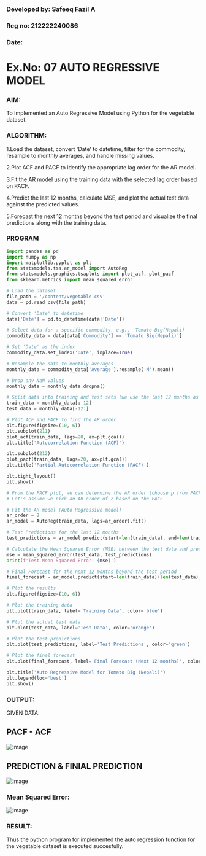 ### Developed by: Safeeq Fazil A
### Reg no: 212222240086
### Date: 
# Ex.No: 07                                       AUTO REGRESSIVE MODEL




### AIM:
To Implemented an Auto Regressive Model using Python for the vegetable dataset.

### ALGORITHM:

1.Load the dataset, convert 'Date' to datetime, filter for the commodity, resample to monthly averages, and handle missing values.

2.Plot ACF and PACF to identify the appropriate lag order for the AR model.

3.Fit the AR model using the training data with the selected lag order based on PACF.

4.Predict the last 12 months, calculate MSE, and plot the actual test data against the predicted values.

5.Forecast the next 12 months beyond the test period and visualize the final predictions along with the training data.

### PROGRAM
```py
import pandas as pd
import numpy as np
import matplotlib.pyplot as plt
from statsmodels.tsa.ar_model import AutoReg
from statsmodels.graphics.tsaplots import plot_acf, plot_pacf
from sklearn.metrics import mean_squared_error

# Load the dataset
file_path = '/content/vegetable.csv'
data = pd.read_csv(file_path)

# Convert 'Date' to datetime
data['Date'] = pd.to_datetime(data['Date'])

# Select data for a specific commodity, e.g., 'Tomato Big(Nepali)'
commodity_data = data[data['Commodity'] == 'Tomato Big(Nepali)']

# Set 'Date' as the index
commodity_data.set_index('Date', inplace=True)

# Resample the data to monthly averages
monthly_data = commodity_data['Average'].resample('M').mean()

# Drop any NaN values
monthly_data = monthly_data.dropna()

# Split data into training and test sets (we use the last 12 months as test data)
train_data = monthly_data[:-12]
test_data = monthly_data[-12:]

# Plot ACF and PACF to find the AR order
plt.figure(figsize=(10, 6))
plt.subplot(211)
plot_acf(train_data, lags=20, ax=plt.gca())
plt.title('Autocorrelation Function (ACF)')

plt.subplot(212)
plot_pacf(train_data, lags=20, ax=plt.gca())
plt.title('Partial Autocorrelation Function (PACF)')

plt.tight_layout()
plt.show()

# From the PACF plot, we can determine the AR order (choose p from PACF plot)
# Let's assume we pick an AR order of 2 based on the PACF

# Fit the AR model (Auto Regressive model)
ar_order = 2
ar_model = AutoReg(train_data, lags=ar_order).fit()

# Test Predictions for the last 12 months
test_predictions = ar_model.predict(start=len(train_data), end=len(train_data)+len(test_data)-1)

# Calculate the Mean Squared Error (MSE) between the test data and predictions
mse = mean_squared_error(test_data, test_predictions)
print(f'Test Mean Squared Error: {mse}')

# Final Forecast for the next 12 months beyond the test period
final_forecast = ar_model.predict(start=len(train_data)+len(test_data), end=len(train_data)+len(test_data)+11)

# Plot the results
plt.figure(figsize=(10, 6))

# Plot the training data
plt.plot(train_data, label='Training Data', color='blue')

# Plot the actual test data
plt.plot(test_data, label='Test Data', color='orange')

# Plot the test predictions
plt.plot(test_predictions, label='Test Predictions', color='green')

# Plot the final forecast
plt.plot(final_forecast, label='Final Forecast (Next 12 months)', color='red')

plt.title('Auto Regressive Model for Tomato Big (Nepali)')
plt.legend(loc='best')
plt.show()


```
### OUTPUT:

GIVEN DATA:

## PACF - ACF
![image](https://github.com/user-attachments/assets/c7b7b325-60a3-4c4f-9a2b-a73a4424e1ed)



## PREDICTION & FINIAL PREDICTION
![image](https://github.com/user-attachments/assets/5cc3eace-6ac5-4e74-b254-cdcf77b2b827)
### Mean Squared Error:
![image](https://github.com/user-attachments/assets/21137651-acc6-41aa-80e0-301355caf4c2)


### RESULT:
Thus the python program for implemented the auto regression function for the vegetable dataset is executed succesfully.
